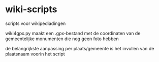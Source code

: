 # wiki-scripts
scripts voor wikipediadingen

wiki4gpx.py maakt een .gpx-bestand met de coordinaten van de gemeentelijke monumenten die nog geen foto hebben

de belangrijkste aanpassing per plaats/gemeente is het invullen van de plaatsnaam voorin het script
